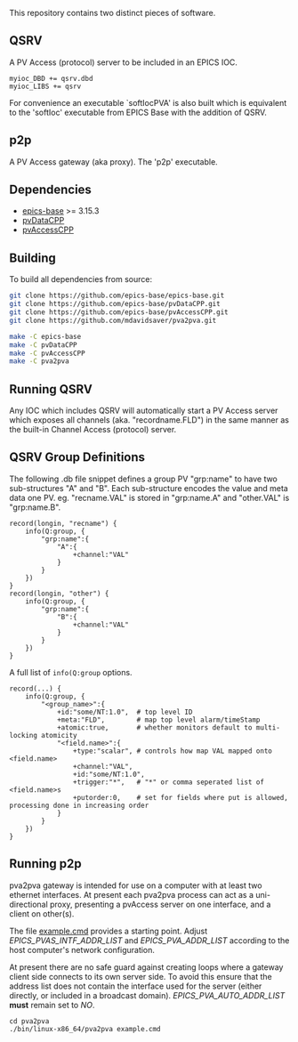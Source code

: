This repository contains two distinct pieces of software.

QSRV
----

A PV Access (protocol) server to be included in an EPICS IOC.

```
myioc_DBD += qsrv.dbd
myioc_LIBS += qsrv
```

For convenience an executable `softIocPVA' is also built which is equivalent to the
'softIoc' executable from EPICS Base with the addition of QSRV.

p2p
---

A PV Access gateway (aka proxy).
The 'p2p' executable.

Dependencies
------------

- [epics-base](http://www.aps.anl.gov/epics/) >= 3.15.3
- [pvDataCPP](http://epics-pvdata.sourceforge.net/)
- [pvAccessCPP](http://epics-pvdata.sourceforge.net/)

Building
--------

To build all dependencies from source:

```sh
git clone https://github.com/epics-base/epics-base.git
git clone https://github.com/epics-base/pvDataCPP.git
git clone https://github.com/epics-base/pvAccessCPP.git
git clone https://github.com/mdavidsaver/pva2pva.git

make -C epics-base
make -C pvDataCPP
make -C pvAccessCPP
make -C pva2pva
```

Running QSRV
------------

Any IOC which includes QSRV will automatically start a PV Access server
which exposes all channels (aka. "recordname.FLD") in the same manner
as the built-in Channel Access (protocol) server.

QSRV Group Definitions
----------------------

The following .db file snippet defines a group PV "grp:name"
to have two sub-structures "A" and "B".
Each sub-structure encodes the value and meta data one PV.
eg. "recname.VAL" is stored in "grp:name.A"
and "other.VAL" is "grp:name.B".

```
record(longin, "recname") {
    info(Q:group, {
        "grp:name":{
            "A":{
                +channel:"VAL"
            }
        }
    })
}
record(longin, "other") {
    info(Q:group, {
        "grp:name":{
            "B":{
                +channel:"VAL"
            }
        }
    })
}
```

A full list of `info(Q:group` options.

```
record(...) {
    info(Q:group, {
        "<group_name>":{
            +id:"some/NT:1.0",  # top level ID
            +meta:"FLD",        # map top level alarm/timeStamp
            +atomic:true,       # whether monitors default to multi-locking atomicity
            "<field.name>":{
                +type:"scalar", # controls how map VAL mapped onto <field.name>
                +channel:"VAL",
                +id:"some/NT:1.0",
                +trigger:"*",   # "*" or comma seperated list of <field.name>s
                +putorder:0,    # set for fields where put is allowed, processing done in increasing order
            }
        }
    })
}
```

Running p2p
-----------

pva2pva gateway is intended for use on a computer with at least two ethernet interfaces.
At present each pva2pva process can act as a uni-directional proxy,
presenting a pvAccess server on one interface,
and a client on other(s).

The file [example.cmd](example.cmd) provides a starting point.
Adjust *EPICS_PVAS_INTF_ADDR_LIST* and *EPICS_PVA_ADDR_LIST*
according to the host computer's network configuration.

At present there are no safe guard against creating loops
where a gateway client side connects to its own server side.
To avoid this ensure that the address list does not contain
the interface used for the server (either directly, or included in a broadcast domain).
*EPICS_PVA_AUTO_ADDR_LIST* __must__ remain set to *NO*.

```
cd pva2pva
./bin/linux-x86_64/pva2pva example.cmd
```
